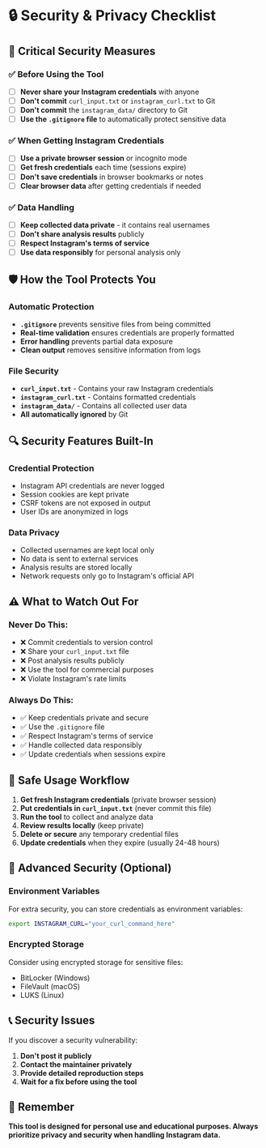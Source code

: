 # 🔒 Security & Privacy Checklist

## 🚨 Critical Security Measures

### ✅ **Before Using the Tool**
- [ ] **Never share your Instagram credentials** with anyone
- [ ] **Don't commit** `curl_input.txt` or `instagram_curl.txt` to Git
- [ ] **Don't commit** the `instagram_data/` directory to Git
- [ ] **Use the `.gitignore` file** to automatically protect sensitive data

### ✅ **When Getting Instagram Credentials**
- [ ] **Use a private browser session** or incognito mode
- [ ] **Get fresh credentials** each time (sessions expire)
- [ ] **Don't save credentials** in browser bookmarks or notes
- [ ] **Clear browser data** after getting credentials if needed

### ✅ **Data Handling**
- [ ] **Keep collected data private** - it contains real usernames
- [ ] **Don't share analysis results** publicly
- [ ] **Respect Instagram's terms of service**
- [ ] **Use data responsibly** for personal analysis only

## 🛡️ How the Tool Protects You

### **Automatic Protection**
- **`.gitignore`** prevents sensitive files from being committed
- **Real-time validation** ensures credentials are properly formatted
- **Error handling** prevents partial data exposure
- **Clean output** removes sensitive information from logs

### **File Security**
- **`curl_input.txt`** - Contains your raw Instagram credentials
- **`instagram_curl.txt`** - Contains formatted credentials
- **`instagram_data/`** - Contains all collected user data
- **All automatically ignored** by Git

## 🔍 Security Features Built-In

### **Credential Protection**
- Instagram API credentials are never logged
- Session cookies are kept private
- CSRF tokens are not exposed in output
- User IDs are anonymized in logs

### **Data Privacy**
- Collected usernames are kept local only
- No data is sent to external services
- Analysis results are stored locally
- Network requests only go to Instagram's official API

## ⚠️ What to Watch Out For

### **Never Do This:**
- ❌ Commit credentials to version control
- ❌ Share your `curl_input.txt` file
- ❌ Post analysis results publicly
- ❌ Use the tool for commercial purposes
- ❌ Violate Instagram's rate limits

### **Always Do This:**
- ✅ Keep credentials private and secure
- ✅ Use the `.gitignore` file
- ✅ Respect Instagram's terms of service
- ✅ Handle collected data responsibly
- ✅ Update credentials when sessions expire

## 🚀 Safe Usage Workflow

1. **Get fresh Instagram credentials** (private browser session)
2. **Put credentials in `curl_input.txt`** (never commit this file)
3. **Run the tool** to collect and analyze data
4. **Review results locally** (keep private)
5. **Delete or secure** any temporary credential files
6. **Update credentials** when they expire (usually 24-48 hours)

## 🔐 Advanced Security (Optional)

### **Environment Variables**
For extra security, you can store credentials as environment variables:
```bash
export INSTAGRAM_CURL="your_curl_command_here"
```

### **Encrypted Storage**
Consider using encrypted storage for sensitive files:
- BitLocker (Windows)
- FileVault (macOS)
- LUKS (Linux)

## 📞 Security Issues

If you discover a security vulnerability:
1. **Don't post it publicly**
2. **Contact the maintainer privately**
3. **Provide detailed reproduction steps**
4. **Wait for a fix before using the tool**

## 🎯 Remember

**This tool is designed for personal use and educational purposes. Always prioritize privacy and security when handling Instagram data.** 